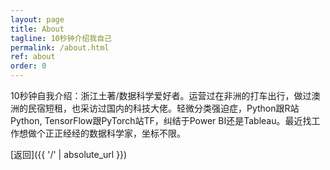 ```yaml
---
layout: page
title: About
tagline: 10秒钟介绍我自己
permalink: /about.html
ref: about
order: 0
---
```


10秒钟自我介绍：浙江土著/数据科学爱好者。运营过在非洲的打车出行，做过澳洲的民宿短租，也采访过国内的科技大佬。轻微分类强迫症，Python跟R站Python, TensorFlow跟PyTorch站TF，纠结于Power BI还是Tableau。最近找工作想做个正正经经的数据科学家，坐标不限。


[返回]({{ '/' | absolute_url }})
